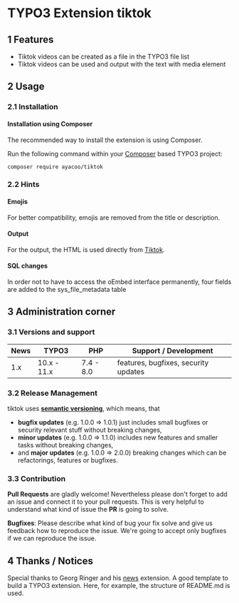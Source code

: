 # TYPO3 Extension tiktok

## 1 Features

* Tiktok videos can be created as a file in the TYPO3 file list
* Tiktok videos can be used and output with the text with media element

## 2 Usage

### 2.1 Installation

#### Installation using Composer

The recommended way to install the extension is using Composer.

Run the following command within your [Composer][1] based TYPO3 project:

```
composer require ayacoo/tiktok
```

### 2.2 Hints

#### Emojis

For better compatibility, emojis are removed from the title or description.

#### Output

For the output, the HTML is used directly from [Tiktok][4].

#### SQL changes

In order not to have to access the oEmbed interface permanently, four fields are added to the sys_file_metadata table


## 3 Administration corner

### 3.1 Versions and support

| News        | TYPO3      | PHP       | Support / Development                   |
| ----------- | ---------- | ----------|---------------------------------------- |
| 1.x         | 10.x - 11.x| 7.4 - 8.0 | features, bugfixes, security updates    |

### 3.2 Release Management

tiktok uses [**semantic versioning**][2], which means, that
* **bugfix updates** (e.g. 1.0.0 => 1.0.1) just includes small bugfixes or security relevant stuff without breaking changes,
* **minor updates** (e.g. 1.0.0 => 1.1.0) includes new features and smaller tasks without breaking changes,
* and **major updates** (e.g. 1.0.0 => 2.0.0) breaking changes which can be refactorings, features or bugfixes.

### 3.3 Contribution

**Pull Requests** are gladly welcome! Nevertheless please don't forget to add an issue and connect it to your pull requests. This
is very helpful to understand what kind of issue the **PR** is going to solve.

**Bugfixes**: Please describe what kind of bug your fix solve and give us feedback how to reproduce the issue. We're going
to accept only bugfixes if we can reproduce the issue.

## 4 Thanks / Notices

Special thanks to Georg Ringer and his [news][3] extension. A good template to build a TYPO3 extension. Here, for example, the structure of README.md is used.


[1]: https://getcomposer.org/
[2]: https://semver.org/
[3]: https://github.com/georgringer/news
[4]: https://developers.tiktok.com/doc/embed-videos
